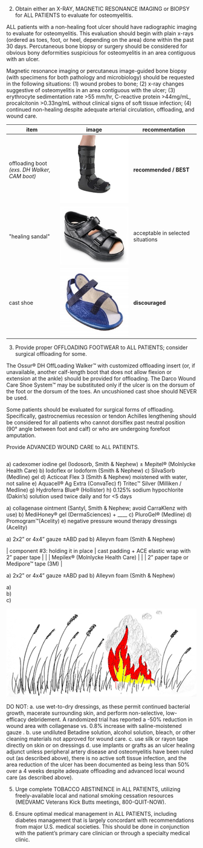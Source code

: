 2. Obtain either an X-RAY, MAGNETIC RESONANCE IMAGING or BIOPSY for ALL PATIENTS to evaluate for osteomyelitis.

ALL patients with a non-healing foot ulcer should have radiographic imaging to evaluate for osteomyelitis. This evaluation should begin with plain x-rays (ordered as toes, foot, or heel, depending on the area) done within the past 30 days. Percutaneous bone biopsy or surgery should be considered for obvious bony deformities suspicious for osteomyelitis in an area contiguous with an ulcer.

Magnetic resonance imaging or percutaneus image-guided bone biopsy (with specimens for both pathology and microbiology) should be requested in the following situations: (1) wound probes to bone; (2) x-ray changes suggestive of osteomyelitis in an area contiguous with the ulcer; (3) erythrocyte sedimentation rate >55 mm/hr, C-reactive protein >44mg/mL, procalcitonin >0.33ng/mL  without clinical signs of soft tissue infection; (4) continued non-healing despite adequate arterial circulation, offloading, and wound care.

| item  | image  | recommentation  |
|---|---|---|
| offloading boot<br><i>(exs. DH Walker, CAM boot)</i>  |  ![OffloadingBoot](/assets/OffloadingBoot.jpg) | <b>recommended / BEST</b> | 
| "healing sandal"  |  ![HealingSandal](/assets/HealingSandal.jpg) | acceptable in selected situations |
| cast shoe  | ![cast shoe](/assets/CastShoe.jpg) | <b>discouraged</b> |



3. Provide proper OFFLOADING FOOTWEAR to ALL PATIENTS; consider surgical offloading for some.

The Ossur® DH OffLoading Walker™ with customized offloading insert (or, if unavailable, another calf-length boot that does not allow flexion or extension at the ankle) should be provided for offloading. The Darco Wound Care Shoe System™ may be substituted only if the ulcer is on the dorsum of the foot or the dorsum of the toes. An uncushioned cast shoe should NEVER be used.


Some patients should be evaluated for surgical forms of offloading. Specifically, gastrocnemius recession or tendon Achilles lengthening should be considered for all patients who cannot dorsiflex past neutral position (90° angle between foot and calf) or who are undergoing forefoot amputation. 

Provide ADVANCED WOUND CARE to ALL PATIENTS.

|   |   |
|---|---|


a)	cadexomer iodine gel (Iodosorb, Smith & Nephew) ± Mepitel® (Molnlycke Health Care)
b)	Iodoflex or Iodoform (Smith & Nephew)
c)	SilvaSorb (Medline) gel
d)	Acticoat Flex 3 (Smith & Nephew) moistened with water, not saline
e)	Aquacell® Ag Extra (ConvaTec)
f)	Tritec™ Silver (Milliken  / Medline)
g)	Hydroferra Blue® (Hollister)
h)	0.125% sodium hypochlorite (Dakin’s) solution used twice daily and for <5 days



a)	collagenase ointment (Santyl, Smith & Nephew; avoid CarraKlenz with use)
b)	MediHoney® gel (DermaSciences) + ____
c)	PluroGel® (Medline)
d)	Promogram™(Acelity)
e)	negative pressure wound therapy dressings (Acelity)


a)	2x2” or 4x4” gauze ±ABD pad
b)	Alleyvn foam (Smith & Nephew)



| component #3: holding it in place  | cast padding + ACE elastic wrap with 2” paper tape  |
|   | Mepilex® (Molnlycke Health Care)  |
|   | 2” paper tape or Medipore™ tape (3M)  |




a)	2x2” or 4x4” gauze ±ABD pad
b)	Alleyvn foam (Smith & Nephew)


a)	
b)	
c)	


![Foot infections: put out the fire!](/assets/WildfireColor.jpg "Foot infections: put out the fire!")


DO NOT: 
a.	use wet-to-dry dressings, as these permit continued bacterial growth, macerate surrounding skin, and perform non-selective, low-efficacy debridement. A randomized trial has reported a -50% reduction in wound area with collagenase vs. 0.8% increase with saline-moistened gauze . 
b.	use undiluted Betadine solution, alcohol solution, bleach, or other cleaning materials not approved for wound care. 
c.	use silk or rayon tape directly on skin or on dressings 
d.	use implants or grafts as an ulcer healing adjunct unless peripheral artery disease and osteomyelitis have been ruled out (as described above), there is no active soft tissue infection, and the area reduction of the ulcer has been documented as being less than 50% over a 4 weeks despite adequate offloading and advanced local wound care (as described above). 

5. Urge complete TOBACCO ABSTINENCE in ALL PATIENTS, utilizing freely-available local and national smoking cessation resources (MEDVAMC Veterans Kick Butts meetings, 800-QUIT-NOW).

6. Ensure optimal medical management in ALL PATIENTS, including diabetes management that is largely concordant with recommendations from major U.S. medical societies. This should be done in conjunction with the patient’s primary care clinician or through a specialty medical clinic.
